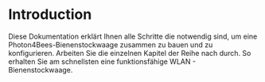 # Introduction [](id=introduction)

Diese Dokumentation erklärt Ihnen alle Schritte die notwendig sind, um eine Photon4Bees-Bienenstockwaage zusammen zu bauen und zu konfigurieren.
Arbeiten Sie die einzelnen Kapitel der Reihe nach durch. So erhalten Sie am schnellsten eine funktionsfähige WLAN - Bienenstockwaage.

